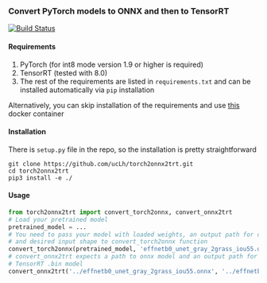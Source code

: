 ### Convert PyTorch models to ONNX and then to TensorRT
[![Build Status](https://app.travis-ci.com/ucLh/torch2onnx2trt.svg?branch=master)](https://app.travis-ci.com/ucLh/torch2onnx2trt)
#### Requirements
1) PyTorch (for int8 mode version 1.9 or higher is required)
2) TensorRT (tested with 8.0)
3) The rest of the requirements are listed in `requirements.txt` and can
 be installed automatically via `pip` installation
 
Alternatively, you can skip installation of the requirements and use 
[this](https://hub.docker.com/r/uclh/tensorrt_pytorch) docker container 
 
#### Installation
There is `setup.py` file in the repo, so the installation is pretty 
straightforward
```
git clone https://github.com/ucLh/torch2onnx2trt.git
cd torch2onnx2trt
pip3 install -e ./
```

#### Usage
```python
from torch2onnx2trt import convert_torch2onnx, convert_onnx2trt
# Load your pretrained model
pretrained_model = ...
# You need to pass your model with loaded weights, an output path for onnx model
# and desired input shape to convert_torch2onnx function
convert_torch2onnx(pretrained_model, 'effnetb0_unet_gray_2grass_iou55.onnx', (1, 3, 640, 1280))
# convert_onnx2trt expects a path to onnx model and an output path for resulting
# TensorRT .bin model
convert_onnx2trt('../effnetb0_unet_gray_2grass_iou55.onnx', '../effnetb0_unet_gray_2grass_iou55.bin')
```
